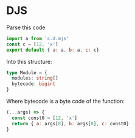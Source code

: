 # DJS

Parse this code

```js
import a from 'c.d.mjs'
const c = [12, 'x']
export default { a: a, b: a, c: c}
```

Into this structure:

```ts
type Module = {
  modules: string[]
  bytecode: bigint
}
```

Where bytecode is a byte code of the function:

```js
(...args) => {
  const const0 = [12, 'x']
  return { a: args[0], b: args[0], c: const0}
}
```
